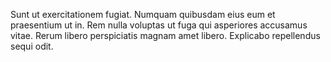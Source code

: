 Sunt ut exercitationem fugiat. Numquam quibusdam eius eum et praesentium ut in. Rem nulla voluptas ut fuga qui asperiores accusamus vitae. Rerum libero perspiciatis magnam amet libero. Explicabo repellendus sequi odit.